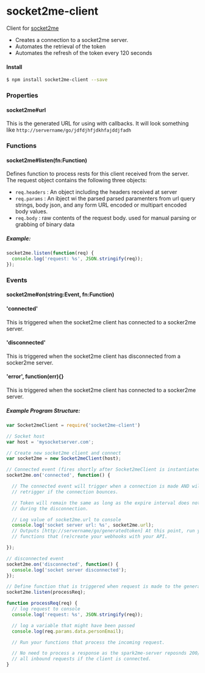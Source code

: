 # socket2me-client
Client for [socket2me](https://github.com/nmarus/socket2me)

* Creates a connection to a socket2me server.
* Automates the retrieval of the token
* Automates the refresh of the token every 120 seconds

#### Install

```bash
$ npm install socket2me-client --save
```

### Properties

#### socket2me#url
This is the generated URL for using with callbacks. It will look something like `http://servername/go/jdfdjhfjdkhfajddjfadh`

### Functions

#### socket2me#listen(fn:Function)
Defines function to process rests for this client received from the server. The request object contains the following three objects:

* `req.headers` : An object including the headers received at server
* `req.params` : An ibject wi the parsed parsed paramenters from url query
  strings, body json, and any form URL encoded or multipart encoded body values.
* `req.body` : raw contents of the request body. used for manual parsing or
  grabbing of binary data

##### Example:
```js
socket2me.listen(function(req) {
  console.log('request: %s', JSON.stringify(req));
});
```

### Events

#### socket2me#on(string:Event, fn:Function)

#### 'connected'
This is triggered when the socket2me client has connected to a socker2me server.

#### 'disconnected'
This is triggered when the socket2me client has disconnected from a socker2me
server.

#### 'error', function(err){}
This is triggered when the socket2me client has connected to a socker2me server.

##### Example Program Structure:
```js
var Socket2meClient = require('socket2me-client')

// Socket host
var host = 'mysocketserver.com';

// Create new socket2me client and connect
var socket2me = new Socket2meClient(host);

// Connected event (fires shortly after Socket2meClient is instantiated)
socket2me.on('connected', function() {

  // The connected event will trigger when a connection is made AND will
  // retrigger if the connection bounces.

  // Token will remain the same as long as the expire interval does not lapse
  // during the disconnection.

  // Log value of socket2me.url to console
  console.log('socket server url: %s', socket2me.url);
  // Outputs [http://servername/go/generatedtoken] At this point, run your
  // functions that (re)create your webhooks with your API.

});

// disconnected event
socket2me.on('disconnected', function() {
  console.log('socket server disconnected');
});

// Define function that is triggered when request is made to the generated url
socket2me.listen(processReq);

function processReq(req) {
  // log request to console
  console.log('request: %s', JSON.stringify(req));

  // log a variable that might have been passed
  console.log(req.params.data.personEmail);

  // Run your functions that process the incoming request.

  // No need to process a response as the spark2me-server reposnds 200/OK for
  // all inbound requests if the client is connected.
}

```

